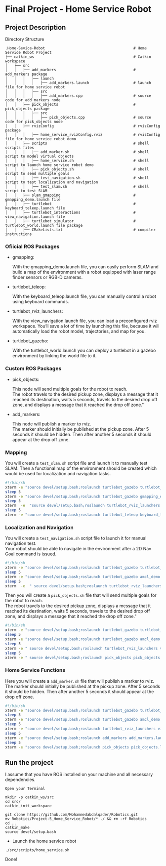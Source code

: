 # Final Project - Home Service Robot


## Project Description  
Directory Structure  
```
.Home-Sevice-Robot                                        # Home Service Robot Project
├── catkin_ws                                             # Catkin workspace
│   ├── src
│   │   ├── add_markers                                   # add_markers package        
│   │   │   ├── launch
│   │   │   │   ├── add_markers.launch                    # launch file for home service robot
│   │   │   ├── src
│   │   │   │   ├── add_markers.cpp                       # source code for add_markers node
│   │   ├── pick_objects                                  # pick_objects package     
│   │   │   ├── src
│   │   │   │   ├── pick_objects.cpp                      # source code for pick_objects node
│   │   ├── rvizConfig                                    # rvizConfig package        
│   │   │   ├── home_service_rvizConfig.rviz              # rvizConfig file for home service robot demo  
│   │   ├── scripts                                       # shell scripts files
│   │   │   ├── add_marker.sh                             # shell script to model virtual objects  
│   │   │   ├── home_service.sh                           # shell script to launch home service robot demo  
│   │   │   ├── pick_objects.sh                           # shell script to send multiple goals  
│   │   │   ├── test_navigation.sh                        # shell script to test localization and navigation
│   │   │   ├── test_slam.sh                              # shell script to test SLAM
│   │   ├── slam_gmapping                                 # gmapping_demo.launch file
│   │   ├── turtlebot                                     # keyboard_teleop.launch file
│   │   ├── turtlebot_interactions                        # view_navigation.launch file
│   │   ├── turtlebot_simulator                           # turtlebot_world.launch file package        
│   │   ├── CMakeLists.txt                                # compiler instructions

```

### Ofiicial ROS Packages

  * gmapping:
  
    With the gmapping_demo.launch file, you can easily perform SLAM and build a map of the environment with a robot equipped with laser range finder sensors or RGB-D cameras.
  * turtlebot_teleop:
  
    With the keyboard_teleop.launch file, you can manually control a robot using keyboard commands.
  * turtlebot_rviz_launchers:
  
    With the view_navigation.launch file, you can load a preconfigured rviz workspace. You’ll save a lot of time by launching this file, because it will automatically load the robot model, trajectories, and map for you.
  * turtlebot_gazebo:
  
    With the turtlebot_world.launch you can deploy a turtlebot in a gazebo environment by linking the world file to it.

### Custom ROS Packages
   * pick_objects:
   
     This node will send multiple goals for the robot to reach.  
     The robot travels to the desired pickup zone, displays a message that it reached its destination, waits 5 seconds, travels to the desired drop off zone, and displays a message that it reached the drop off zone."  
   
   * add_markers:
   
     This node will publish a marker to rviz.  
     The marker should initially be published at the pickup zone. After 5 seconds it should be hidden. Then after another 5 seconds it should appear at the drop off zone.

   
### Mapping  
You will create a `test_slam.sh` script file and launch it to manually test SLAM. Then a functional map of the environment should be created which would be used for localization and navigation tasks.

```bash
#!/bin/sh
xterm -e "source devel/setup.bash;roslaunch turtlebot_gazebo turtlebot_world.launch" &
sleep 5
xterm -e "source devel/setup.bash;roslaunch turtlebot_gazebo gmapping_demo.launch" &
sleep 5
xterm  -e  "source devel/setup.bash;roslaunch turtlebot_rviz_launchers view_navigation.launch" &
sleep 5
xterm -e "source devel/setup.bash;roslaunch turtlebot_teleop keyboard_teleop.launch"


```

### Localization and Navigation  
You will create a `test_navigation.sh` script file to launch it for manual navigation test.  
Your robot should be able to navigate in the environment after a 2D Nav Goal command is issued.  

```bash
#!/bin/sh
xterm -e "source devel/setup.bash;roslaunch turtlebot_gazebo turtlebot_world.launch" &
sleep 5
xterm -e "source devel/setup.bash;roslaunch turtlebot_gazebo amcl_demo.launch" & 
sleep 5
xterm  -e  " source devel/setup.bash;roslaunch turtlebot_rviz_launchers view_navigation.launch" &

```
Then you will create a `pick_objects.sh` file that will send multiple goals for the robot to reach.  
The robot travels to the desired pickup zone, displays a message that it reached its destination, waits 5 seconds, travels to the desired drop off zone, and displays a message that it reached the drop off zone."  

```bash
#!/bin/sh
xterm -e "source devel/setup.bash;roslaunch turtlebot_gazebo turtlebot_world.launch" &
sleep 5
xterm -e "source devel/setup.bash;roslaunch turtlebot_gazebo amcl_demo.launch"  &
sleep 5
xterm -e " source devel/setup.bash;roslaunch turtlebot_rviz_launchers view_navigation.launch " &
sleep 5
xterm -e " source devel/setup.bash;roslaunch pick_objects pick_objects.launch "
```

### Home Service Functions  
Here you will create a `add_marker.sh` file that will publish a marker to rviz.  
The marker should initially be published at the pickup zone. After 5 seconds it should be hidden. Then after another 5 seconds it should appear at the drop off zone.

```bash
#!/bin/sh
xterm -e "source devel/setup.bash;roslaunch turtlebot_gazebo turtlebot_world.launch" &
sleep 5
xterm -e "source devel/setup.bash;roslaunch turtlebot_gazebo amcl_demo.launch" &
sleep 5
xterm -e "source devel/setup.bash;roslaunch turtlebot_rviz_launchers view_navigation.launch" &
sleep 5
xterm -e "source devel/setup.bash;roslaunch add_markers add_markers.launch" &
sleep 5
xterm -e "source devel/setup.bash;roslaunch pick_objects pick_objects.launch"
```

## Run the project
I assume that you have ROS installed on your machine and all necessary dependencies.
```
Open your Terminal

mkdir -p catkin_ws/src
cd src/
catkin_init_workspace

git clone https://github.com/Mohammedabdalqader/Robotics.git
mv Robotics/Project-5_Home_Service_Robot/* ./ && rm -rf Robotics
cd ..
catkin_make
source devel/setup.bash
```

* Launch the home service robot
```
./src/scripts/home_service.sh
```
Done! 
